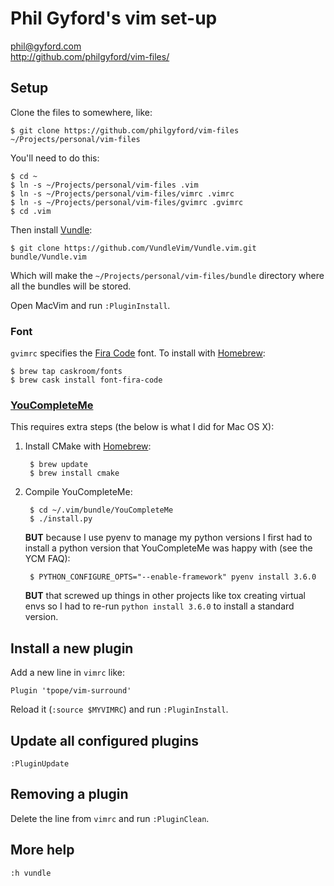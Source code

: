 # Phil Gyford's vim set-up

phil@gyford.com  
http://github.com/philgyford/vim-files/

## Setup

Clone the files to somewhere, like:

	$ git clone https://github.com/philgyford/vim-files ~/Projects/personal/vim-files

You'll need to do this:

    $ cd ~
    $ ln -s ~/Projects/personal/vim-files .vim
    $ ln -s ~/Projects/personal/vim-files/vimrc .vimrc
    $ ln -s ~/Projects/personal/vim-files/gvimrc .gvimrc
	$ cd .vim

Then install [Vundle](https://github.com/VundleVim/Vundle.vim):

	$ git clone https://github.com/VundleVim/Vundle.vim.git bundle/Vundle.vim

Which will make the `~/Projects/personal/vim-files/bundle` directory where all
the bundles will be stored.

Open MacVim and run `:PluginInstall`.


### Font

`gvimrc` specifies the [Fira Code](https://github.com/tonsky/FiraCode) font. To
install with [Homebrew](http://brew.sh/): 

	$ brew tap caskroom/fonts
	$ brew cask install font-fira-code


### [YouCompleteMe](https://github.com/Valloric/YouCompleteMe)

This requires extra steps (the below is what I did for Mac OS X):

1. Install CMake with [Homebrew](http://brew.sh/):

		$ brew update
		$ brew install cmake

2. Compile YouCompleteMe:

		$ cd ~/.vim/bundle/YouCompleteMe
		$ ./install.py

	**BUT** because I use pyenv to manage my python versions I first had to install
	a python version that YouCompleteMe was happy with (see the YCM FAQ):

		$ PYTHON_CONFIGURE_OPTS="--enable-framework" pyenv install 3.6.0

	**BUT** that screwed up things in other projects like tox creating virtual
	envs so I had to re-run `python install 3.6.0` to install a standard
	version.


## Install a new plugin

Add a new line in `vimrc` like:

	Plugin 'tpope/vim-surround'

Reload it (`:source $MYVIMRC`) and run `:PluginInstall`.


## Update all configured plugins

`:PluginUpdate`


## Removing a plugin

Delete the line from `vimrc` and run `:PluginClean`.


## More help

`:h vundle`


